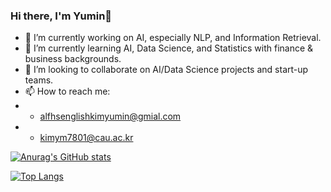### Hi there, I'm Yumin👋


- 🔭 I’m currently working on AI, especially NLP, and Information Retrieval.
- 🌱 I’m currently learning AI, Data Science, and Statistics with finance & business backgrounds.
- 👯 I’m looking to collaborate on AI/Data Science projects and start-up teams. 
- 📫 How to reach me: 
-   - alfhsenglishkimyumin@gmial.com
-   - kimym7801@cau.ac.kr

[![Anurag's GitHub stats](https://github-readme-stats.vercel.app/api?username=Yu-billie)](https://github.com/anuraghazra/github-readme-stats)

[![Top Langs](https://github-readme-stats.vercel.app/api/top-langs/?username=Yu-billie&langs_count=10&layout=compact)]()

